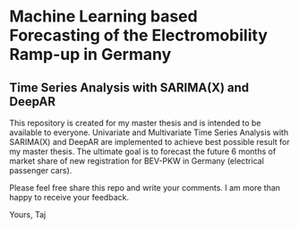 # Machine Learning based Forecasting of the Electromobility Ramp-up in Germany
## Time Series Analysis with SARIMA(X) and DeepAR
This repository is created for my master thesis and is intended to be available to everyone. Univariate and Multivariate Time Series Analysis with SARIMA(X) and DeepAR are implemented to achieve best possible result for my master thesis. The ultimate goal is to forecast the future 6 months of market share of new registration for BEV-PKW in Germany (electrical passenger cars). 

Please feel free share this repo and write your comments. I am more than happy to receive your feedback.

Yours,
Taj
